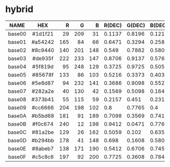 # hybrid

|  NAME  |   HEX   |  R  |  G  |  B  | R(DEC) | G(DEC) | B(DEC) |  H  |  S  |  V  |
|:------:|:-------:|----:|----:|----:|:-------|:-------|:-------|----:|----:|----:|
| base00 | #1d1f21 |  29 | 209 |  31 | 0.1137 | 0.8196 | 0.1216 | 121 |  86 |  82 |
| base01 | #a54242 | 165 |  84 |  66 | 0.6471 | 0.3294 | 0.2588 |  11 |  60 |  65 |
| base02 | #8c9440 | 140 | 201 | 148 | 0.549  | 0.7882 | 0.5804 | 128 |  30 |  79 |
| base03 | #de935f | 222 | 233 | 147 | 0.8706 | 0.9137 | 0.5765 |  68 |  37 |  91 |
| base04 | #5f819d |  95 | 248 | 129 | 0.3725 | 0.9725 | 0.5059 | 133 |  62 |  97 |
| base05 | #85678f | 133 |  86 | 103 | 0.5216 | 0.3373 | 0.4039 | 338 |  35 |  52 |
| base06 | #5e8d87 |  94 | 232 | 141 | 0.3686 | 0.9098 | 0.5529 | 140 |  59 |  91 |
| base07 | #282a2e |  40 | 130 |  42 | 0.1569 | 0.5098 | 0.1647 | 121 |  69 |  51 |
| base08 | #373b41 |  55 | 115 |  59 | 0.2157 | 0.451  | 0.2314 | 124 |  52 |  45 |
| base09 | #cc6666 | 204 | 198 | 102 | 0.8    | 0.7765 | 0.4    |  56 |  50 |  80 |
| base0A | #b5bd68 | 181 |  91 | 189 | 0.7098 | 0.3569 | 0.7412 | 295 |  52 |  74 |
| base0B | #f0c674 | 240 |  12 | 198 | 0.9412 | 0.0471 | 0.7765 | 311 |  95 |  94 |
| base0C | #81a2be | 129 |  26 | 162 | 0.5059 | 0.102  | 0.6353 | 285 |  84 |  64 |
| base0D | #b294bb | 178 |  41 | 148 | 0.698  | 0.1608 | 0.5804 | 313 |  77 |  70 |
| base0E | #8abeb7 | 138 | 171 | 190 | 0.5412 | 0.6706 | 0.7451 | 202 |  27 |  75 |
| base0F | #c5c8c6 | 197 |  92 | 200 | 0.7725 | 0.3608 | 0.7843 | 298 |  54 |  78 |
